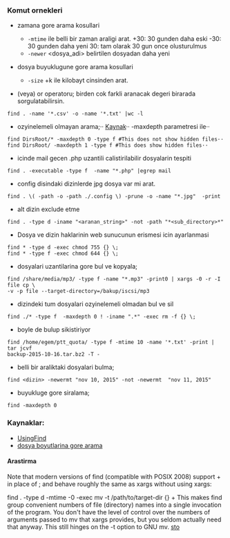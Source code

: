 ### Komut ornekleri 

* zamana gore arama kosullari
    - `-mtime` ile belli bir zaman araligi arat.
        +30: 30 gunden daha eski
        -30: 30 gunden daha yeni
        30: tam olarak 30 gun once olusturulmus
    - `-newer` <dosya_adi> belirtilen dosyadan daha yeni

* dosya buyuklugune gore arama kosullari
    - `-size` +<buyukluk>k ile kilobayt cinsinden arat.

* (veya) or operatoru; birden cok farkli aranacak degeri birarada
  sorgulatabilirsin.

```
find . -name '*.csv' -o -name '*.txt' |wc -l
```

* ozyinelemeli olmayan arama;··
[Kaynak](http://stackoverflow.com/questions/3925337/find-without-recursion)··
-maxdepth parametresi ile··
```
find DirsRoot/* -maxdepth 0 -type f #This does not show hidden files··
find DirsRoot/ -maxdepth 1 -type f #This does show hidden files··
```

* icinde mail gecen .php uzantili calistirilabilir dosyalarin tespiti   
```
find . -executable -type f  -name "*.php" |egrep mail
```

* config disindaki dizinlerde jpg dosya var mi arat.
```
find . \( -path -o -path ./.config \) -prune -o -name "*.jpg"  -print
```

* alt dizin exclude etme
```
find . -type d -iname "<aranan_string>" -not -path "*<sub_directory>*"
```

* Dosya ve dizin haklarinin web sunucunun erismesi icin ayarlanmasi
```
find * -type d -exec chmod 755 {} \;
find * -type f -exec chmod 644 {} \;
```
* dosyalari uzantilarina gore bul ve kopyala;
```
find /share/media/mp3/ -type f -name "*.mp3" -print0 | xargs -0 -r -I file cp \
-v -p file --target-directory=/bakup/iscsi/mp3
```
* dizindeki tum dosyalari ozyinelemeli olmadan bul ve sil
```
find ./* -type f  -maxdepth 0 ! -iname ".*" -exec rm -f {} \;
```
* boyle de bulup sikistiriyor
```
find /home/egem/ptt_quota/ -type f -mtime 10 -name '*.txt' -print | tar jcvf
backup-2015-10-16.tar.bz2 -T -
```
* belli bir araliktaki dosyalari bulma;
```
find <dizin> -newermt "nov 10, 2015" -not -newermt  "nov 11, 2015"
```

* buyukluge gore siralama;
```
find -maxdepth 0 
```

### Kaynaklar:

* [UsingFind](http://mywiki.wooledge.org/UsingFind)
* [dosya boyutlarina gore arama](http://linuxconfig.org/how-to-use-find-command-to-search-for-files-based-on-file-size)


#### Arastirma
Note that modern versions of find (compatible with POSIX 2008) support + in place of ; and behave roughly the same as xargs without using xargs:

find . -type d -mtime -0 -exec mv -t /path/to/target-dir {} +
This makes find group convenient numbers of file (directory) names into a single invocation of the program. You don't have the level of control over the numbers of arguments passed to mv that xargs provides, but you seldom actually need that anyway. This still hinges on the -t option to GNU mv.
[sto](http://stackoverflow.com/questions/13899746/use-xargs-to-mv-the-find-directory-into-another-directory)


